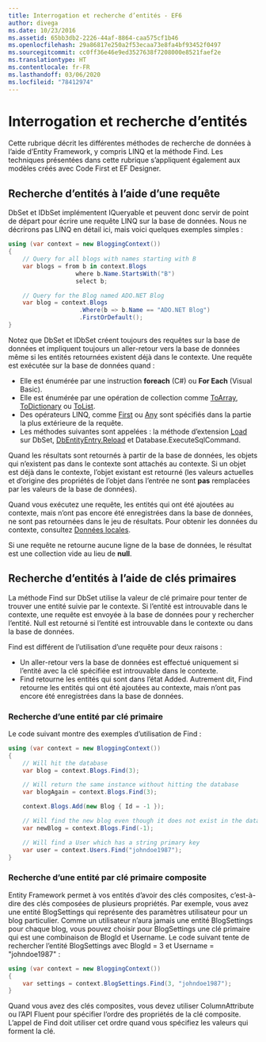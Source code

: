 ```yaml
---
title: Interrogation et recherche d’entités - EF6
author: divega
ms.date: 10/23/2016
ms.assetid: 65bb3db2-2226-44af-8864-caa575cf1b46
ms.openlocfilehash: 29a86817e250a2f53ecaa73e8fa4bf93452f0497
ms.sourcegitcommit: cc0ff36e46e9ed3527638f7208000e8521faef2e
ms.translationtype: HT
ms.contentlocale: fr-FR
ms.lasthandoff: 03/06/2020
ms.locfileid: "78412974"
---
```

# <a name="querying-and-finding-entities"></a>Interrogation et recherche d’entités
Cette rubrique décrit les différentes méthodes de recherche de données à l’aide d’Entity Framework, y compris LINQ et la méthode Find. Les techniques présentées dans cette rubrique s’appliquent également aux modèles créés avec Code First et EF Designer.  

## <a name="finding-entities-using-a-query"></a>Recherche d’entités à l’aide d’une requête  

DbSet et IDbSet implémentent IQueryable et peuvent donc servir de point de départ pour écrire une requête LINQ sur la base de données. Nous ne décrirons pas LINQ en détail ici, mais voici quelques exemples simples :  

``` csharp
using (var context = new BloggingContext())
{
    // Query for all blogs with names starting with B
    var blogs = from b in context.Blogs
                   where b.Name.StartsWith("B")
                   select b;

    // Query for the Blog named ADO.NET Blog
    var blog = context.Blogs
                    .Where(b => b.Name == "ADO.NET Blog")
                    .FirstOrDefault();
}
```  

Notez que DbSet et IDbSet créent toujours des requêtes sur la base de données et impliquent toujours un aller-retour vers la base de données même si les entités retournées existent déjà dans le contexte. Une requête est exécutée sur la base de données quand :  

- Elle est énumérée par une instruction **foreach** (C#) ou **For Each** (Visual Basic).  
- Elle est énumérée par une opération de collection comme [ToArray](https://msdn.microsoft.com/library/bb298736), [ToDictionary](https://msdn.microsoft.com/library/system.linq.enumerable.todictionary) ou [ToList](https://msdn.microsoft.com/library/bb342261).  
- Des opérateurs LINQ, comme [First](https://msdn.microsoft.com/library/bb291976) ou [Any](https://msdn.microsoft.com/library/bb337697) sont spécifiés dans la partie la plus extérieure de la requête.  
- Les méthodes suivantes sont appelées : la méthode d’extension [Load](https://msdn.microsoft.com/library/system.data.entity.dbextensions.load) sur DbSet, [DbEntityEntry.Reload](https://msdn.microsoft.com/library/system.data.entity.infrastructure.dbentityentry.reload.aspx) et Database.ExecuteSqlCommand.  

Quand les résultats sont retournés à partir de la base de données, les objets qui n’existent pas dans le contexte sont attachés au contexte. Si un objet est déjà dans le contexte, l’objet existant est retourné (les valeurs actuelles et d’origine des propriétés de l’objet dans l’entrée ne sont **pas** remplacées par les valeurs de la base de données).  

Quand vous exécutez une requête, les entités qui ont été ajoutées au contexte, mais n’ont pas encore été enregistrées dans la base de données, ne sont pas retournées dans le jeu de résultats. Pour obtenir les données du contexte, consultez [Données locales](~/ef6/querying/local-data.md).  

Si une requête ne retourne aucune ligne de la base de données, le résultat est une collection vide au lieu de **null**.  

## <a name="finding-entities-using-primary-keys"></a>Recherche d’entités à l’aide de clés primaires  

La méthode Find sur DbSet utilise la valeur de clé primaire pour tenter de trouver une entité suivie par le contexte. Si l’entité est introuvable dans le contexte, une requête est envoyée à la base de données pour y rechercher l’entité. Null est retourné si l’entité est introuvable dans le contexte ou dans la base de données.  

Find est différent de l’utilisation d’une requête pour deux raisons :  

- Un aller-retour vers la base de données est effectué uniquement si l’entité avec la clé spécifiée est introuvable dans le contexte.  
- Find retourne les entités qui sont dans l’état Added. Autrement dit, Find retourne les entités qui ont été ajoutées au contexte, mais n’ont pas encore été enregistrées dans la base de données.  
### <a name="finding-an-entity-by-primary-key"></a>Recherche d’une entité par clé primaire  

Le code suivant montre des exemples d’utilisation de Find :  

``` csharp
using (var context = new BloggingContext())
{
    // Will hit the database
    var blog = context.Blogs.Find(3);

    // Will return the same instance without hitting the database
    var blogAgain = context.Blogs.Find(3);

    context.Blogs.Add(new Blog { Id = -1 });

    // Will find the new blog even though it does not exist in the database
    var newBlog = context.Blogs.Find(-1);

    // Will find a User which has a string primary key
    var user = context.Users.Find("johndoe1987");
}
```  

### <a name="finding-an-entity-by-composite-primary-key"></a>Recherche d’une entité par clé primaire composite  

Entity Framework permet à vos entités d’avoir des clés composites, c’est-à-dire des clés composées de plusieurs propriétés. Par exemple, vous avez une entité BlogSettings qui représente des paramètres utilisateur pour un blog particulier. Comme un utilisateur n’aura jamais une entité BlogSettings pour chaque blog, vous pouvez choisir pour BlogSettings une clé primaire qui est une combinaison de BlogId et Username. Le code suivant tente de rechercher l’entité BlogSettings avec BlogId = 3 et Username = "johndoe1987" :  

``` csharp  
using (var context = new BloggingContext())
{
    var settings = context.BlogSettings.Find(3, "johndoe1987");
}
```  

Quand vous avez des clés composites, vous devez utiliser ColumnAttribute ou l’API Fluent pour spécifier l’ordre des propriétés de la clé composite. L’appel de Find doit utiliser cet ordre quand vous spécifiez les valeurs qui forment la clé.  
